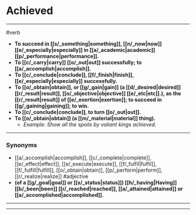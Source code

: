 # Achieved
---
#verb
- **To succeed in [[s/_something|something]], [[n/_now|now]] [[e/_especially|especially]] in [[a/_academic|academic]] [[p/_performance|performance]].**
- **To [[c/_carry|carry]] [[o/_out|out]] successfully; to [[a/_accomplish|accomplish]].**
- **To [[c/_conclude|conclude]], [[f/_finish|finish]], [[e/_especially|especially]] successfully.**
- **To [[o/_obtain|obtain]], or [[g/_gain|gain]] (a [[d/_desired|desired]] [[r/_result|result]], [[o/_objective|objective]] [[e/_etc|etc]].), as the [[r/_result|result]] of [[e/_exertion|exertion]]; to succeed in [[g/_gaining|gaining]]; to win.**
- **To [[c/_conclude|conclude]], to turn [[o/_out|out]].**
- **To [[o/_obtain|obtain]] (a [[m/_material|material]] thing).**
	- _Example: Show all the spoils by valiant kings achieved._
---
### Synonyms
- [[a/_accomplish|accomplish]], [[c/_complete|complete]], [[e/_effect|effect]], [[e/_execute|execute]], [[f/_fulfil|fulfil]], [[f/_fulfill|fulfill]], [[o/_obtain|obtain]], [[p/_perform|perform]], [[r/_realize|realize]]
#adjective
- **(of a [[g/_goal|goal]] or [[s/_status|status]]) [[h/_having|Having]] [[b/_been|been]] [[r/_reached|reached]], [[a/_attained|attained]] or [[a/_accomplished|accomplished]].**
---
---
